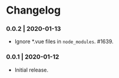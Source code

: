 # Changelog

### 0.0.2 | 2020-01-13

- Ignore *.vue files in `node_modules`. #1639.

### 0.0.1 | 2020-01-12

- Initial release.